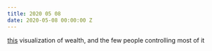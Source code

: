 ```yaml
---
title: 2020 05 08
date: 2020-05-08 00:00:00 Z
---
```


[this](https://mkorostoff.github.io/1-pixel-wealth/) visualization of wealth, and the few people controlling most of it